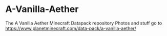 # A-Vanilla-Aether
The A Vanilla Aether Minecraft Datapack repository
 Photos and stuff go to https://www.planetminecraft.com/data-pack/a-vanilla-aether/